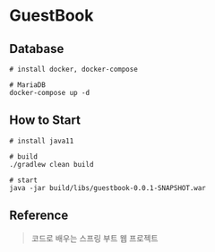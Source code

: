 # GuestBook

## Database
```shell
# install docker, docker-compose

# MariaDB
docker-compose up -d 
```

## How to Start
```shell
# install java11

# build
./gradlew clean build

# start 
java -jar build/libs/guestbook-0.0.1-SNAPSHOT.war
```

## Reference
> 코드로 배우는 스프링 부트 웹 프로젝트  
